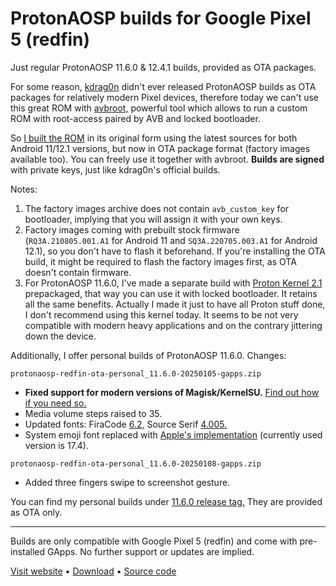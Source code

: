 # ProtonAOSP builds for Google Pixel 5 (redfin)

Just regular ProtonAOSP 11.6.0 & 12.4.1 builds, provided as OTA packages.  

For some reason, [kdrag0n](https://github.com/kdrag0n) didn't ever released ProtonAOSP builds as OTA packages for relatively modern Pixel devices, therefore today we can't use this great ROM with [avbroot,](https://github.com/chenxiaolong/avbroot) powerful tool which allows to run a custom ROM with root-access paired by AVB and locked bootloader.

So [I built the ROM](https://protonaosp.org/developers/build) in its original form using the latest sources for both Android 11/12.1 versions, but now in OTA package format (factory images available too). You can freely use it together with avbroot. **Builds are signed** with private keys, just like kdrag0n's official builds.

Notes:
1. The factory images archive does not contain `avb_custom_key` for bootloader, implying that you will assign it with your own keys.
2. Factory images coming with prebuilt stock firmware (`RQ3A.210805.001.A1` for Android 11 and `SQ3A.220705.003.A1` for Android 12.1), so you don't have to flash it beforehand. If you're installing the OTA build, it might be required to flash the factory images first, as OTA doesn't contain firmware.
3. For ProtonAOSP 11.6.0, I've made a separate build with [Proton Kernel 2.1](https://github.com/kdrag0n/proton_kernel_redbull/releases/tag/v2.1) prepackaged, that way you can use it with locked bootloader. It retains all the same benefits. Actually I made it just to have all Proton stuff done, I don't recommend using this kernel today. It seems to be not very compatible with modern heavy applications and on the contrary jittering down the device.

Additionally, I offer personal builds of ProtonAOSP 11.6.0. Changes: 

`protonaosp-redfin-ota-personal_11.6.0-20250105-gapps.zip`

* **Fixed support for modern versions of Magisk/KernelSU.** [Find out how if you need so.](https://gist.github.com/reddxae/749b30675099e6bec4195fbe71ea0bb4)
* Media volume steps raised to 35.
* Updated fonts: FiraCode [6.2,](https://github.com/tonsky/FiraCode/releases/tag/6.2) Source Serif [4.005.](https://github.com/adobe-fonts/source-serif/releases/tag/4.005R)
* System emoji font replaced with [Apple's implementation](https://emojipedia.org/apple) (currently used version is 17.4).

`protonaosp-redfin-ota-personal_11.6.0-20250108-gapps.zip`
* Added three fingers swipe to screenshot gesture.

You can find my personal builds under [11.6.0 release tag.](https://github.com/reddxae/protonaosp-redfin-builds/releases/tag/11.6.0) They are provided as OTA only.

___
Builds are only compatible with Google Pixel 5 (redfin) and come with pre-installed GApps. No further support or updates are implied.

[Visit website](https://protonaosp.org) • [Download](https://github.com/reddxae/protonaosp-redfin-ota/releases) • [Source code](https://github.com/ProtonAOSP/android_manifest)
